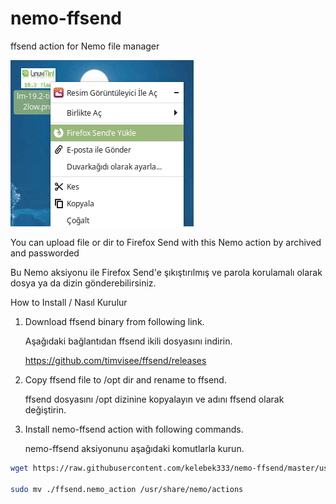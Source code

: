 # nemo-ffsend
ffsend action for Nemo file manager

![Screenshot](./nemo-ffsend.png)

You can upload file or dir to Firefox Send with this Nemo action by archived and passworded

Bu Nemo aksiyonu ile Firefox Send'e şıkıştırılmış ve parola korulamalı olarak dosya ya da dizin gönderebilirsiniz.

How to Install / Nasıl Kurulur

1. Download ffsend binary from following link.

   Aşağıdaki bağlantıdan ffsend ikili dosyasını indirin.

   https://github.com/timvisee/ffsend/releases

2. Copy ffsend file to /opt dir and rename to ffsend.

   ffsend dosyasını /opt dizinine kopyalayın ve adını ffsend olarak değiştirin.

3. Install nemo-ffsend action with following commands.

   nemo-ffsend aksiyonunu aşağıdaki komutlarla kurun.

  ```bash
  wget https://raw.githubusercontent.com/kelebek333/nemo-ffsend/master/usr/share/nemo/actions/ffsend.nemo_action`

  sudo mv ./ffsend.nemo_action /usr/share/nemo/actions
  ```
